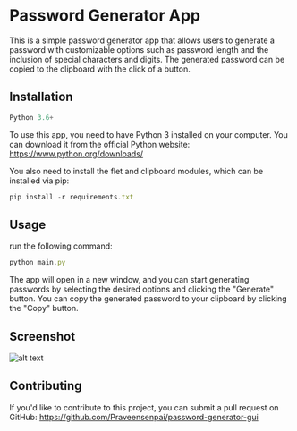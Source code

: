 # Password Generator App

This is a simple password generator app that allows users to generate a password with customizable options such as password length and the inclusion of special characters and digits. The generated password can be copied to the clipboard with the click of a button.

## Installation

```javascript
Python 3.6+
```

To use this app, you need to have Python 3 installed on your computer. You can download it from the official Python website: https://www.python.org/downloads/

You also need to install the flet and clipboard modules, which can be installed via pip:

```javascript
pip install -r requirements.txt
```

## Usage

run the following command:

```javascript
python main.py
```

The app will open in a new window, and you can start generating passwords by selecting the desired options and clicking the "Generate" button. You can copy the generated password to your clipboard by clicking the "Copy" button.

## Screenshot

![alt text](https://i.ibb.co/ggRgKB1/index.png)

## Contributing

If you'd like to contribute to this project, you can submit a pull request on GitHub: https://github.com/Praveensenpai/password-generator-gui
